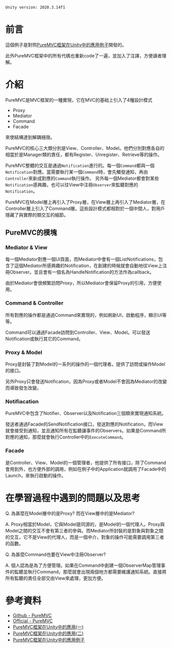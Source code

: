 ```tex
Unity version: 2020.3.14f1
```

# 前言
這個例子是對照[PureMVC框架在Unity中的應用例子](https://github.com/kenrivcn/PureMVC_Demo)開發的。

此外PureMVC框架中的所有代碼也重新code了一遍，並加入了注譯，方便讀者理解。

# 介紹
PureMVC是MVC框架的一種實現，它在MVC的基础上引入了4種設計模式
- Proxy
- Mediator
- Command
- Facade

來使結構達到解耦極限。

PureMVC的核心三大類分別是View、Controller、Model。他們分別對應各自的相當於是Manager類的責任，都有Register、Unregister、Retrieve等的操作。

PureMVC整體的交互是通過`Notification`進行的。每一個`Command`都與一個`Notification`對應。當需要執行某一個`Command`時，會先觸發通知，再由`Controller`來新成對應的`Command`執行操作。
另外每一個Mediator都會對某些`Notification`感興趣，也可以往View中注冊`Observer`來監聽對應的`Notification`。

PureMVC在Model層上再引入了Proxy層，在View層上再引入了Mediator層，在Controller層上引入了Command層。這些設計模式都相對於一個中間人，對用戶隱藏了與實際的類交互的細節。

## PureMVC的模塊
### Mediator & View
每一個Mediator對應一個UI頁面，而Mediator中會有一個ListNotifications，包含了這個Mediator所感興趣的Notification，在創建的時候就會自動地往View上注冊Observer。並且會有一個名為HandleNotification的方法作為callback。

由於Mediator會很頻繁訪問Proxy，所以Mediator會保留Proxy的引用，方便使用。

### Command & Controller

所有對應的操作都是通過Command來實現的，例如刷新UI，啟動程序，顯示UI等等。

Command可以通過Facade訪問到Controller、View、Model。可以發送Notification或執行其它的Command。

### Proxy & Model

Proxy是封裝了對Model的一系列的操作的一個代理者。提供了訪問或操作Model的接口。

另外Proxy只會發送Notification，因為Proxy或者Model不會因為Mediator的改變而導致發生改變。

### Notifiacation
PureMVC中包含了Notifier、Observer以及Notification三個類來實現通知系統。

發送者通過Facade的SendNotification接口，發送對應的Notification，而View就會接受到通知，並且通知所有在監聽讓事件的Observers。如果是Command所對應的通知，那麼就會執行Controller中的`ExecuteCommand`。

### Facade
是Controller、View、Model的一個管理者，他提供了所有接口，除了Command會用到外，也方便外部的調用，例如在例子中的Application就調用了Facade中的Launch，來執行啟動的操作。

# 在學習過程中遇到的問題以及思考
Q. 為甚麼在Model層中的是Proxy? 而在View層中的是Mediator?

A. Proxy相當於Model，它與Model是同源的，是Model的一個代理人。Proxy與Model之間的交互不會有第三者的參與。而Mediator所封裝的是對象與對象之間的交互，它不是View的代理人，而是一個中介，對象的操作可能需要調用第三者的函數。

Q. 為甚麼Command也要在View中注冊Observer?

A. 個人認為是為了方便管理。如果在Command中創建一個ObserverMap管理事件的監聽並執行Command，那麼就會出現兩個地方都需要維護通知系統。直接將所有監聽的責任全部交由View來處理，更加方便。

# 參考資料
- [Github - PureMVC](https://github.com/PureMVC/puremvc-csharp-standard-framework)
- [Official - PureMVC](http://puremvc.org/)
- [PureMVC框架在Unity中的應用(一)](https://gameinstitute.qq.com/community/detail/127468)
- [PureMVC框架在Unity中的應用(二)](https://gameinstitute.qq.com/community/detail/127518)
- [PureMVC框架在Unity中的應用例子](https://github.com/kenrivcn/PureMVC_Demo)